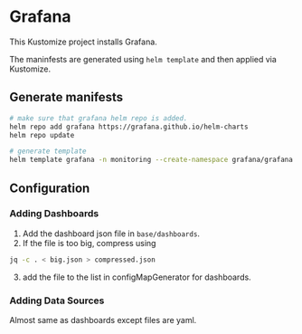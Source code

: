 # Grafana
This Kustomize project installs Grafana.

The maninfests are generated using `helm template` and then applied via Kustomize.

## Generate manifests
```sh
# make sure that grafana helm repo is added.
helm repo add grafana https://grafana.github.io/helm-charts
helm repo update

# generate template
helm template grafana -n monitoring --create-namespace grafana/grafana --values base/values.yaml > base/manifests.yaml
```

## Configuration
### Adding Dashboards
1. Add the dashboard json file in `base/dashboards`.
2. If the file is too big, compress using 
```sh
jq -c . < big.json > compressed.json
```
3. add the file to the list in configMapGenerator for dashboards.

### Adding Data Sources
Almost same as dashboards except files are yaml.
